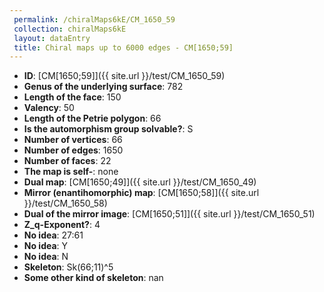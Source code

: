 ```yaml
--- 
 permalink: /chiralMaps6kE/CM_1650_59 
 collection: chiralMaps6kE
 layout: dataEntry
 title: Chiral maps up to 6000 edges - CM[1650;59]
---
```


- **ID**: [CM[1650;59]]({{ site.url }}/test/CM_1650_59)
- **Genus of the underlying surface**: 782
- **Length of the face**: 150
- **Valency**: 50
- **Length of the Petrie polygon**: 66
- **Is the automorphism group solvable?**: S
- **Number of vertices**: 66
- **Number of edges**: 1650
- **Number of faces**: 22
- **The map is self-**: none
- **Dual map**: [CM[1650;49]]({{ site.url }}/test/CM_1650_49)
- **Mirror (enantihomorphic) map**: [CM[1650;58]]({{ site.url }}/test/CM_1650_58)
- **Dual of the mirror image**: [CM[1650;51]]({{ site.url }}/test/CM_1650_51)
- **Z_q-Exponent?**: 4
- **No idea**:  27:61
- **No idea**: Y
- **No idea**: N
- **Skeleton**: Sk(66;11)^5
- **Some other kind of skeleton**: nan
